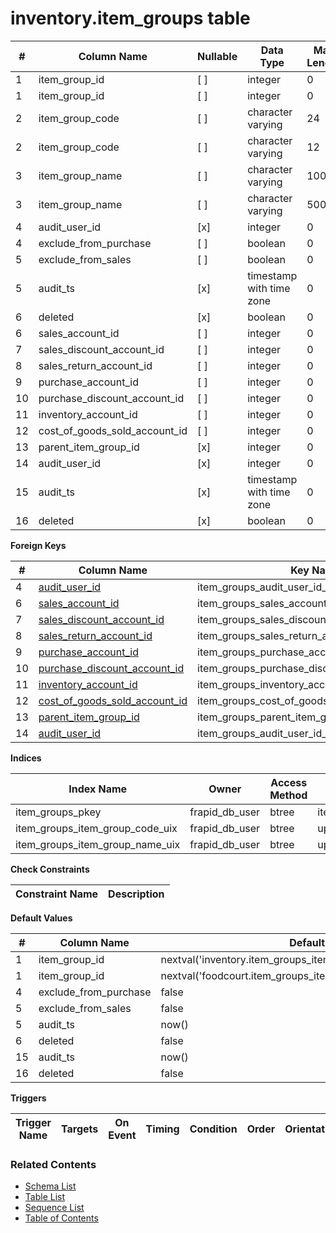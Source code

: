 # inventory.item_groups table



| # | Column Name | Nullable | Data Type | Max Length | Description |
| --- | --- | --- | --- | --- | --- |
| 1 | item_group_id | [ ] | integer | 0 |  |
| 1 | item_group_id | [ ] | integer | 0 |  |
| 2 | item_group_code | [ ] | character varying | 24 |  |
| 2 | item_group_code | [ ] | character varying | 12 |  |
| 3 | item_group_name | [ ] | character varying | 100 |  |
| 3 | item_group_name | [ ] | character varying | 500 |  |
| 4 | audit_user_id | [x] | integer | 0 |  |
| 4 | exclude_from_purchase | [ ] | boolean | 0 |  |
| 5 | exclude_from_sales | [ ] | boolean | 0 |  |
| 5 | audit_ts | [x] | timestamp with time zone | 0 |  |
| 6 | deleted | [x] | boolean | 0 |  |
| 6 | sales_account_id | [ ] | integer | 0 |  |
| 7 | sales_discount_account_id | [ ] | integer | 0 |  |
| 8 | sales_return_account_id | [ ] | integer | 0 |  |
| 9 | purchase_account_id | [ ] | integer | 0 |  |
| 10 | purchase_discount_account_id | [ ] | integer | 0 |  |
| 11 | inventory_account_id | [ ] | integer | 0 |  |
| 12 | cost_of_goods_sold_account_id | [ ] | integer | 0 |  |
| 13 | parent_item_group_id | [x] | integer | 0 |  |
| 14 | audit_user_id | [x] | integer | 0 |  |
| 15 | audit_ts | [x] | timestamp with time zone | 0 |  |
| 16 | deleted | [x] | boolean | 0 |  |



**Foreign Keys**

| # | Column Name | Key Name | References |
| --- | --- | --- | --- |
| 4 | [audit_user_id](../account/users.md) | item_groups_audit_user_id_fkey | account.users.user_id |
| 6 | [sales_account_id](../finance/accounts.md) | item_groups_sales_account_id_fkey | finance.accounts.account_id |
| 7 | [sales_discount_account_id](../finance/accounts.md) | item_groups_sales_discount_account_id_fkey | finance.accounts.account_id |
| 8 | [sales_return_account_id](../finance/accounts.md) | item_groups_sales_return_account_id_fkey | finance.accounts.account_id |
| 9 | [purchase_account_id](../finance/accounts.md) | item_groups_purchase_account_id_fkey | finance.accounts.account_id |
| 10 | [purchase_discount_account_id](../finance/accounts.md) | item_groups_purchase_discount_account_id_fkey | finance.accounts.account_id |
| 11 | [inventory_account_id](../finance/accounts.md) | item_groups_inventory_account_id_fkey | finance.accounts.account_id |
| 12 | [cost_of_goods_sold_account_id](../finance/accounts.md) | item_groups_cost_of_goods_sold_account_id_fkey | finance.accounts.account_id |
| 13 | [parent_item_group_id](../inventory/item_groups.md) | item_groups_parent_item_group_id_fkey | inventory.item_groups.item_group_id |
| 14 | [audit_user_id](../account/users.md) | item_groups_audit_user_id_fkey | account.users.user_id |



**Indices**

| Index Name | Owner | Access Method | Definition | Description |
| --- | --- | --- | --- | --- |
| item_groups_pkey | frapid_db_user | btree | item_group_id |  |
| item_groups_item_group_code_uix | frapid_db_user | btree | upper(item_group_code::text) |  |
| item_groups_item_group_name_uix | frapid_db_user | btree | upper(item_group_name::text) |  |



**Check Constraints**

| Constraint Name | Description |
| --- | --- |



**Default Values**

| # | Column Name | Default |
| --- | --- | --- |
| 1 | item_group_id | nextval('inventory.item_groups_item_group_id_seq'::regclass) |
| 1 | item_group_id | nextval('foodcourt.item_groups_item_group_id_seq'::regclass) |
| 4 | exclude_from_purchase | false |
| 5 | exclude_from_sales | false |
| 5 | audit_ts | now() |
| 6 | deleted | false |
| 15 | audit_ts | now() |
| 16 | deleted | false |


**Triggers**

| Trigger Name | Targets | On Event | Timing | Condition | Order | Orientation | Description |
| --- | --- | --- | --- | --- | --- | --- | --- |


### Related Contents
* [Schema List](../../schemas.md)
* [Table List](../../tables.md)
* [Sequence List](../../sequences.md)
* [Table of Contents](../../README.md)
